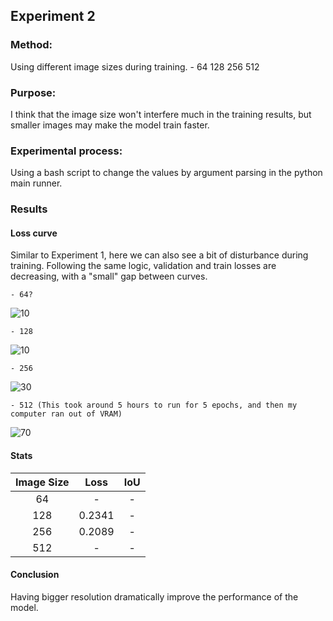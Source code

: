 ## Experiment 2
### Method: 
Using different image sizes during training.
    - 64 128 256 512

### Purpose: 
I think that the image size won't interfere much in the training results, but smaller images may make the model train faster. 

### Experimental process: 
Using a bash script to change the values by argument parsing in the python main runner.

### Results

#### Loss curve

Similar to Experiment 1, here we can also see a bit of disturbance during training. Following the same logic, validation and train losses are decreasing, with a "small" gap between curves. 

    - 64?

![10]()

    - 128 

![10]()

    - 256

![30]()
    
    - 512 (This took around 5 hours to run for 5 epochs, and then my computer ran out of VRAM)

![70]()

#### Stats 

| Image Size | Loss    | IoU    | 
| :---:   | :---: | :---: | 
| 64  | -   | -   |  
| 128  | 0.2341   | -   |  
| 256 | 0.2089  | -   |
| 512 |   - | -   | 

#### Conclusion

Having bigger resolution dramatically improve the performance of the model. 





